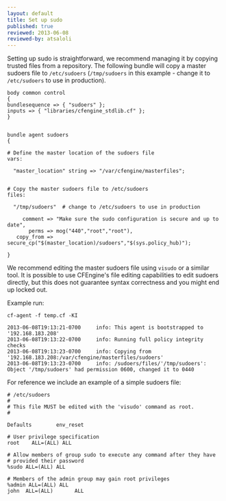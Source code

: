```yaml
---
layout: default
title: Set up sudo
published: true
reviewed: 2013-06-08
reviewed-by: atsaloli
---
```


Setting up sudo is straightforward, we recommend managing it by copying trusted files from a repository. The following bundle will copy a master sudoers file to `/etc/sudoers` (`/tmp/sudoers` in this example - change it to `/etc/sudoers` to use in production).

```cf3
body common control
{
bundlesequence => { "sudoers" };
inputs => { "libraries/cfengine_stdlib.cf" };
}


bundle agent sudoers
{

# Define the master location of the sudoers file
vars:

  "master_location" string => "/var/cfengine/masterfiles";


# Copy the master sudoers file to /etc/sudoers
files:

  "/tmp/sudoers"  # change to /etc/sudoers to use in production

     comment => "Make sure the sudo configuration is secure and up to date",
       perms => mog("440","root","root"),
   copy_from => secure_cp("$(master_location)/sudoers","$(sys.policy_hub)");

}
```

We recommend editing the master sudoers file using `visudo` or a similar tool. It is possible to use CFEngine's file editing capabilities to edit sudoers directly, but this does not guarantee syntax correctness and you might end up locked out.

Example run:

```command
cf-agent -f temp.cf -KI
```

```output
2013-06-08T19:13:21-0700     info: This agent is bootstrapped to '192.168.183.208'
2013-06-08T19:13:22-0700     info: Running full policy integrity checks
2013-06-08T19:13:23-0700     info: Copying from '192.168.183.208:/var/cfengine/masterfiles/sudoers'
2013-06-08T19:13:23-0700     info: /sudoers/files/'/tmp/sudoers': Object '/tmp/sudoers' had permission 0600, changed it to 0440
```

For reference we include an example of a simple sudoers file:

```
# /etc/sudoers
#
# This file MUST be edited with the 'visudo' command as root.
#

Defaults        env_reset

# User privilege specification
root    ALL=(ALL) ALL

# Allow members of group sudo to execute any command after they have
# provided their password
%sudo ALL=(ALL) ALL

# Members of the admin group may gain root privileges
%admin ALL=(ALL) ALL
john  ALL=(ALL)       ALL
```
